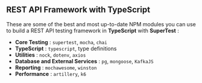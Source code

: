 ## REST API Framework with TypeScript




These are some of the best and most up-to-date NPM modules you can use to build a REST API testing framework in **TypeScript** with  **SuperTest** :

* **Core Testing** : `supertest`, `mocha`, `chai`
* **TypeScript** : `typescript`, type definitions
* **Utilities** : `nock`, `dotenv`, `axios`
* **Database and External Services** : `pg`, `mongoose`, `KafkaJS`
* **Reporting** : `mochawesome`, `winston`
* **Performance** : `artillery`, `k6`

